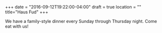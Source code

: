 +++
date = "2016-09-12T19:22:00-04:00"
draft = true
location = ""
title="Haus Fud"
+++

We have a family-style dinner every Sunday through Thursday night. Come eat with us!
